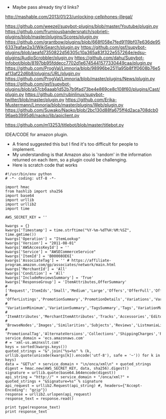 - Maybe pass already tiny'd links?

http://mashable.com/2013/01/23/unlocking-cellphones-illegal/

https://github.com/weezel/supybot-plugins/blob/master/Youtube/plugin.py
https://github.com/frumiousbandersnatch/sobrieti-plugins/blob/master/plugins/Scores/plugin.py
https://github.com/grantbow/plugins/blob/668f058e7fed9119bf07e636de956337eafae2a3/WikiSearch/plugin.py
https://github.com/gsf/supybot-plugins/blob/aeafd7350822d56305c10a365a83f322e557264e/edsu-plugins/AudioScrobbler/plugin.py
https://github.com/dahu/Supybot-Infobot/blob/8197bb95fddecc7702d1e6745441577330449caa/plugin.py
https://github.com/ProgVal/Limnoria/blob/98996be2511a95b8f1f0608b76e5af13af22d6b8/plugins/URL/plugin.py
https://github.com/ProgVal/Limnoria/blob/master/plugins/News/plugin.py
https://github.com/gsf/supybot-plugins/blob/a57cb6aaab1d52b7b9fad73be4e869ce8c108f60/plugins/Cast/plugin.py
https://github.com/rubinlinux/supybot-twitter/blob/master/plugin.py
https://github.com/Erika-Mustermann/Limnoria/blob/master/plugins/Web/plugin.py
https://github.com/Suwako/Naoko/blob/2bc130d88fa675ff4d2aca708dcb096aeb3995d6/naoko/lib/apiclient.py

https://github.com/m13253/titlebot/blob/master/titlebot.py

IDEA/CODE for amazon plugin.
- A friend suggested this but I find it's too difficult for people to implement.
- My understanding is that Amazon also is 'random' in the information returned on each item, so a plugin could be challenging.
- Here is scratch code that works

```
#!/usr/bin/env python
# -*- coding: utf-8 -*-

import hmac
from hashlib import sha256
import base64
import urllib
import urllib2
import time

AWS_SECRET_KEY = ''

kwargs = {}
kwargs['Timestamp'] = time.strftime("%Y-%m-%dT%H:%M:%SZ", time.gmtime())
kwargs['Operation'] = "ItemLookup"
kwargs['Version'] = "2011-08-01"
kwargs['AWSAccessKeyId'] = ''
kwargs['Service'] = "AWSECommerceService"
kwargs['ItemId'] = 'B00008OE6I'
kwargs['AssociateTag'] = '' # https://affiliate-program.amazon.com/gp/associates/network/main.html
kwargs['MerchantId'] = 'All'
kwargs['Condition'] = 'All'
kwargs['IncludeReviewsSummary'] = 'True'
kwargs['ResponseGroup'] = 'ItemAttributes,OfferSummary'
# ['Request','ItemIds','Small','Medium','Large','Offers','OfferFull','OfferSummary',
# 'OfferListings','PromotionSummary','PromotionDetails','Variations','VariationImages',
# 'VariationMinimum','VariationSummary','TagsSummary','Tags','VariationMatrix','VariationOffers',
# 'ItemAttributes','MerchantItemAttributes','Tracks','Accessories','EditorialReview','SalesRank',
# 'BrowseNodes','Images','Similarities','Subjects','Reviews','ListmaniaLists','SearchInside',
# 'PromotionalTag','AlternateVersions','Collections','ShippingCharges','RelatedItems','ShippingOptions'].
service_domain = 'ecs.amazonaws.com'
# = 'xml-us.amznxslt.com'
keys = sorted(kwargs.keys())
quoted_strings = "&".join("%s=%s" % (k, urllib.quote(unicode(kwargs[k]).encode('utf-8'), safe = '~')) for k in keys)
data = "GET\n" + service_domain + "\n/onca/xml\n" + quoted_strings
digest = hmac.new(AWS_SECRET_KEY, data, sha256).digest()
signature = urllib.quote(base64.b64encode(digest))
api_string = "http://" + service_domain + "/onca/xml?" + quoted_strings + "&Signature=%s" % signature
api_request = urllib2.Request(api_string) #, headers={"Accept-Encoding": "gzip"})
response = urllib2.urlopen(api_request)
response_text = response.read()

print type(response_text)
print response_text

```
